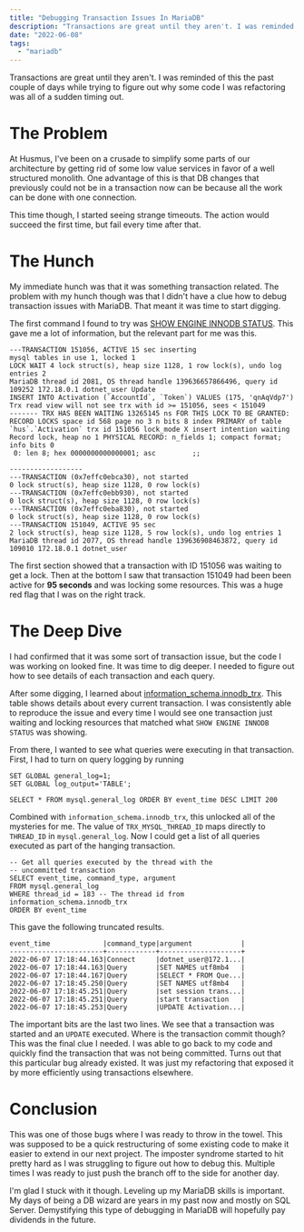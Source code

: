 ```yaml
---
title: "Debugging Transaction Issues In MariaDB"
description: "Transactions are great until they aren't. I was reminded of this the past couple of days while trying to figure out why some code I was refactoring was all of a sudden timing out."
date: "2022-06-08"
tags: 
  - "mariadb"
---
```


Transactions are great until they aren't. I was reminded of this the past couple of days while trying to figure out why some code I was refactoring was all of a sudden timing out.

# The Problem

At Husmus, I've been on a crusade to simplify some parts of our architecture by getting rid of some low value services in favor of a well structured monolith. One advantage of this is that DB changes that previously could not be in a transaction now can be because all the work can be done with one connection.

This time though, I started seeing strange timeouts. The action would succeed the first time, but fail every time after that.

# The Hunch

My immediate hunch was that it was something transaction related. The problem with my hunch though was that I didn't have a clue how to debug transaction issues with MariaDB. That meant it was time to start digging.

The first command I found to try was [SHOW ENGINE INNODB STATUS](https://mariadb.com/kb/en/show-engine-innodb-status/). This gave me a lot of information, but the relevant part for me was this.

```
---TRANSACTION 151056, ACTIVE 15 sec inserting
mysql tables in use 1, locked 1
LOCK WAIT 4 lock struct(s), heap size 1128, 1 row lock(s), undo log entries 2
MariaDB thread id 2081, OS thread handle 139636657866496, query id 109252 172.18.0.1 dotnet_user Update
INSERT INTO Activation (`AccountId`, `Token`) VALUES (175, 'qnAqVdp7')
Trx read view will not see trx with id >= 151056, sees < 151049
------- TRX HAS BEEN WAITING 13265145 ns FOR THIS LOCK TO BE GRANTED:
RECORD LOCKS space id 568 page no 3 n bits 8 index PRIMARY of table `hus`.`Activation` trx id 151056 lock_mode X insert intention waiting
Record lock, heap no 1 PHYSICAL RECORD: n_fields 1; compact format; info bits 0
 0: len 8; hex 0000000000000001; asc         ;;

------------------
---TRANSACTION (0x7effc0ebca30), not started
0 lock struct(s), heap size 1128, 0 row lock(s)
---TRANSACTION (0x7effc0ebb930), not started
0 lock struct(s), heap size 1128, 0 row lock(s)
---TRANSACTION (0x7effc0eba830), not started
0 lock struct(s), heap size 1128, 0 row lock(s)
---TRANSACTION 151049, ACTIVE 95 sec
2 lock struct(s), heap size 1128, 5 row lock(s), undo log entries 1
MariaDB thread id 2077, OS thread handle 139636908463872, query id 109010 172.18.0.1 dotnet_user
```

The first section showed that a transaction with ID 151056 was waiting to get a lock. Then at the bottom I saw that transaction 151049 had been been active for **95 seconds** and was locking some resources. This was a huge red flag that I was on the right track.

# The Deep Dive

I had confirmed that it was some sort of transaction issue, but the code I was working on looked fine. It was time to dig deeper. I needed to figure out how to see details of each transaction and each query.

After some digging, I learned about [information_schema.innodb_trx](https://mariadb.com/kb/en/information-schema-innodb_trx-table/). This table shows details about every current transaction. I was consistently able to reproduce the issue and every time I would see one transaction just waiting and locking resources that matched what `SHOW ENGINE INNODB STATUS` was showing.

From there, I wanted to see what queries were executing in that transaction. First, I had to turn on query logging by running

```
SET GLOBAL general_log=1;
SET GLOBAL log_output='TABLE';

SELECT * FROM mysql.general_log ORDER BY event_time DESC LIMIT 200
```

Combined with `information_schema.innodb_trx`, this unlocked all of the mysteries for me. The value of `TRX_MYSQL_THREAD_ID` maps directly to `THREAD_ID` in `mysql.general_log`. Now I could get a list of all queries executed as part of the hanging transaction.

```
-- Get all queries executed by the thread with the
-- uncommitted transaction
SELECT event_time, command_type, argument
FROM mysql.general_log
WHERE thread_id = 183 -- The thread id from information_schema.innodb_trx
ORDER BY event_time
```

This gave the following truncated results.

```
event_time             |command_type|argument            |
-----------------------+------------+--------------------+
2022-06-07 17:18:44.163|Connect     |dotnet_user@172.1...|
2022-06-07 17:18:44.163|Query       |SET NAMES utf8mb4   |
2022-06-07 17:18:44.167|Query       |SELECT * FROM Que...|
2022-06-07 17:18:45.250|Query       |SET NAMES utf8mb4   |
2022-06-07 17:18:45.251|Query       |set session trans...|
2022-06-07 17:18:45.251|Query       |start transaction   |
2022-06-07 17:18:45.253|Query       |UPDATE Activation...|
```

The important bits are the last two lines. We see that a transaction was started and an `UPDATE` executed. Where is the transaction commit though? This was the final clue I needed. I was able to go back to my code and quickly find the transaction that was not being committed. Turns out that this particular bug already existed. It was just my refactoring that exposed it by more efficiently using transactions elsewhere.

# Conclusion

This was one of those bugs where I was ready to throw in the towel. This was supposed to be a quick restructuring of some existing code to make it easier to extend in our next project. The imposter syndrome started to hit pretty hard as I was struggling to figure out how to debug this. Multiple times I was ready to just push the branch off to the side for another day.

I'm glad I stuck with it though. Leveling up my MariaDB skills is important. My days of being a DB wizard are years in my past now and mostly on SQL Server. Demystifying this type of debugging in MariaDB will hopefully pay dividends in the future.

